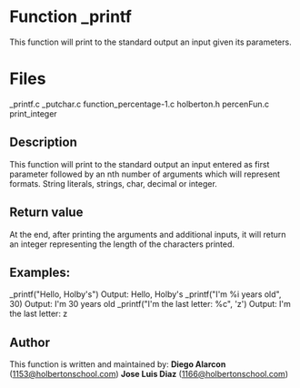 # Function _printf

This function will print to the standard output an input given its parameters.


# Files

_printf.c
_putchar.c
function_percentage-1.c
holberton.h
percenFun.c
print_integer

## Description

This function will print to the standard output an input entered as first parameter followed by an nth number of arguments which will represent formats. String literals, strings, char, decimal or integer.

## Return value

At the end, after printing the arguments and additional inputs, it will return an integer representing the length of the characters printed.

## Examples:

_printf("Hello, Holby's")
Output: Hello, Holby's
_printf("I'm %i years old", 30)
Output: 
I'm 30 years old
_printf("I'm the last letter: %c", 'z')
Output: I'm the last letter: z

## Author

This function is written and maintained by:
**Diego Alarcon** (1153@holbertonschool.com)
**Jose Luis Diaz** (1166@holbertonschool.com)
